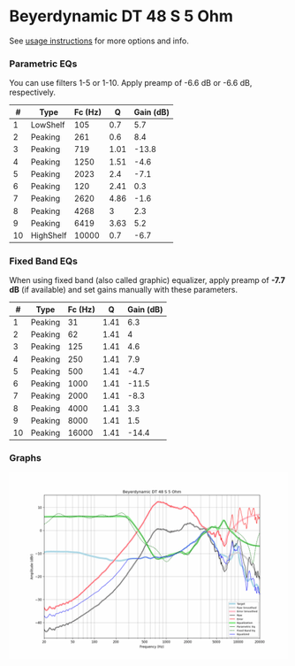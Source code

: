 # Beyerdynamic DT 48 S 5 Ohm
See [usage instructions](https://github.com/jaakkopasanen/AutoEq#usage) for more options and info.

### Parametric EQs
You can use filters 1-5 or 1-10. Apply preamp of -6.6 dB or -6.6 dB, respectively.

|   # | Type      |   Fc (Hz) |    Q |   Gain (dB) |
|-----|-----------|-----------|------|-------------|
|   1 | LowShelf  |       105 | 0.7  |         5.7 |
|   2 | Peaking   |       261 | 0.6  |         8.4 |
|   3 | Peaking   |       719 | 1.01 |       -13.8 |
|   4 | Peaking   |      1250 | 1.51 |        -4.6 |
|   5 | Peaking   |      2023 | 2.4  |        -7.1 |
|   6 | Peaking   |       120 | 2.41 |         0.3 |
|   7 | Peaking   |      2620 | 4.86 |        -1.6 |
|   8 | Peaking   |      4268 | 3    |         2.3 |
|   9 | Peaking   |      6419 | 3.63 |         5.2 |
|  10 | HighShelf |     10000 | 0.7  |        -6.7 |

### Fixed Band EQs
When using fixed band (also called graphic) equalizer, apply preamp of **-7.7 dB** (if available) and set gains manually with these parameters.

|   # | Type    |   Fc (Hz) |    Q |   Gain (dB) |
|-----|---------|-----------|------|-------------|
|   1 | Peaking |        31 | 1.41 |         6.3 |
|   2 | Peaking |        62 | 1.41 |         4   |
|   3 | Peaking |       125 | 1.41 |         4.6 |
|   4 | Peaking |       250 | 1.41 |         7.9 |
|   5 | Peaking |       500 | 1.41 |        -4.7 |
|   6 | Peaking |      1000 | 1.41 |       -11.5 |
|   7 | Peaking |      2000 | 1.41 |        -8.3 |
|   8 | Peaking |      4000 | 1.41 |         3.3 |
|   9 | Peaking |      8000 | 1.41 |         1.5 |
|  10 | Peaking |     16000 | 1.41 |       -14.4 |

### Graphs
![](./Beyerdynamic%20DT%2048%20S%205%20Ohm.png)
